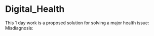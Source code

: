 # Digital_Health
This 1 day work is a proposed solution for solving a major health issue: Misdiagnosis:
